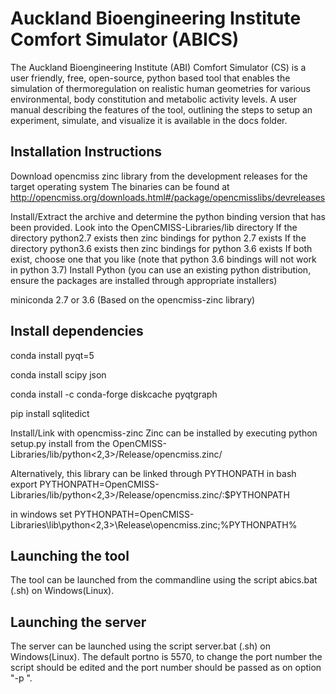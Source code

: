 Auckland Bioengineering Institute Comfort Simulator (ABICS)
===========================================================

The Auckland Bioengineering Institute (ABI) Comfort Simulator (CS) is a user friendly, free, open-source, python based tool that enables the simulation of thermoregulation on realistic human geometries for various environmental, body constitution and metabolic activity levels.
A user manual describing the features of the tool, outlining the steps to setup an experiment, simulate, and visualize it is available in the docs folder.

Installation Instructions
-------------------------
Download opencmiss zinc library from the development releases for the target operating system
The binaries can be found at
http://opencmiss.org/downloads.html#/package/opencmisslibs/devreleases

Install/Extract the archive and determine the python binding version that has been provided.
Look into the OpenCMISS-Libraries<VERSION>/lib directory
If the directory python2.7 exists then zinc bindings for python 2.7 exists
If the directory python3.6 exists then zinc bindings for python 3.6 exists
If both exist, choose one that you like (note that python 3.6 bindings will not work in python 3.7)
Install Python 
(you can use an existing python distribution, ensure the packages are installed through appropriate installers)

miniconda 2.7 or 3.6 (Based on the opencmiss-zinc library) 

Install dependencies
--------------------
conda install pyqt=5

conda install scipy json 

conda install -c conda-forge diskcache pyqtgraph

pip install sqlitedict 

Install/Link with opencmiss-zinc
Zinc can be installed by executing
python setup.py install 
from the OpenCMISS-Libraries<VERSION>/lib/python<2,3>/Release/opencmiss.zinc/

Alternatively, this library can be linked through PYTHONPATH
in bash
export PYTHONPATH=OpenCMISS-Libraries<VERSION>/lib/python<2,3>/Release/opencmiss.zinc/:$PYTHONPATH

in windows
set  PYTHONPATH=OpenCMISS-Libraries<VERSION>\lib\python<2,3>\Release\opencmiss.zinc\;%PYTHONPATH%

Launching the tool
------------------
The tool can be launched from the commandline using the script abics.bat (.sh) on Windows(Linux). 

Launching the server
--------------------
The server can be launched using the script server.bat (.sh) on Windows(Linux). The default portno is 5570, to change the port number the script should be edited and the port number should be passed as on option "-p <portno>".
